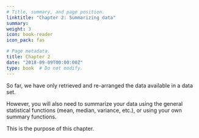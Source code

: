 ```yaml
---
# Title, summary, and page position.
linktitle: "Chapter 2: Summarizing data"
summary: 
weight: 3
icon: book-reader
icon_pack: fas

# Page metadata.
title: Chapter 2
date: "2018-09-09T00:00:00Z"
type: book  # Do not modify.
---
```


So far, we have only retrieved and re-arranged the data available in a data set. 

However, you will also need to summarize your data using the general statistical functions (mean, median, variance, etc.), or using your own summary functions.

This is the purpose of this chapter.
